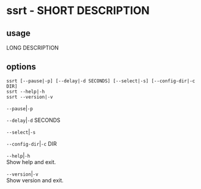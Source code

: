 # ssrt - SHORT DESCRIPTION 

usage
-----

LONG DESCRIPTION


options
-------

```text
ssrt [--pause|-p] [--delay|-d SECONDS] [--select|-s] [--config-dir|-c DIR]
ssrt --help|-h
ssrt --version|-v
```


`--pause`|`-p`  

`--delay`|`-d` SECONDS  

`--select`|`-s`  

`--config-dir`|`-c` DIR  

`--help`|`-h`  
Show help and exit.

`--version`|`-v`  
Show version and exit.



